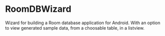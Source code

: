 # RoomDBWizard
Wizard for building a Room database application for Android. With an option to view generated sample data, from a choosable table, in a listview.
